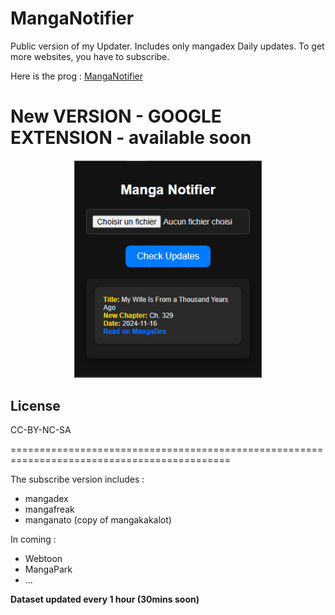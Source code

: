 # MangaNotifier
Public version of my Updater. Includes only mangadex Daily updates.  To get more websites, you have to subscribe.

Here is the prog : [MangaNotifier](https://github.com/Ellimaaac/MangaNotifier/blob/main/MangaNotifier.py)

# New VERSION - GOOGLE EXTENSION - available soon
<p align="center"><img src="MNGE1.png" width="300" /> </p> 

## License
CC-BY-NC-SA

============================================================================================

The subscribe version includes : 
- mangadex
- mangafreak
- manganato (copy of mangakakalot)

In coming : 
- Webtoon
- MangaPark
- ...

**Dataset updated every 1 hour (30mins soon)**
